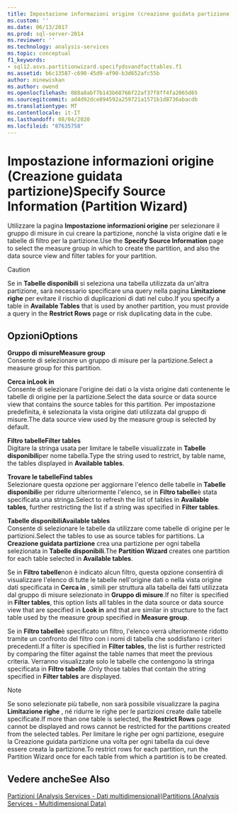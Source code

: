 ```yaml
---
title: Impostazione informazioni origine (creazione guidata partizione) | Microsoft Docs
ms.custom: ''
ms.date: 06/13/2017
ms.prod: sql-server-2014
ms.reviewer: ''
ms.technology: analysis-services
ms.topic: conceptual
f1_keywords:
- sql12.asvs.partitionwizard.specifydsvandfacttables.f1
ms.assetid: b6c13587-c690-45d9-af90-b3d652afc55b
author: minewiskan
ms.author: owend
ms.openlocfilehash: 088a8abf7b143b68766f22af37f8ff4fa2065d65
ms.sourcegitcommit: ad4d92dce894592a259721a1571b1d8736abacdb
ms.translationtype: MT
ms.contentlocale: it-IT
ms.lasthandoff: 08/04/2020
ms.locfileid: "87635758"
---
```

# <a name="specify-source-information-partition-wizard"></a><span data-ttu-id="59ae3-102">Impostazione informazioni origine (Creazione guidata partizione)</span><span class="sxs-lookup"><span data-stu-id="59ae3-102">Specify Source Information (Partition Wizard)</span></span>
  <span data-ttu-id="59ae3-103">Utilizzare la pagina **Impostazione informazioni origine** per selezionare il gruppo di misure in cui creare la partizione, nonché la vista origine dati e le tabelle di filtro per la partizione.</span><span class="sxs-lookup"><span data-stu-id="59ae3-103">Use the **Specify Source Information** page to select the measure group in which to create the partition, and also the data source view and filter tables for your partition.</span></span>  
  
> [!CAUTION]  
>  <span data-ttu-id="59ae3-104"> Se in **Tabelle disponibili** si seleziona una tabella utilizzata da un'altra partizione, sarà necessario specificare una query nella pagina **Limitazione righe** per evitare il rischio di duplicazioni di dati nel cubo.</span><span class="sxs-lookup"><span data-stu-id="59ae3-104">If you specify a table in **Available Tables** that is used by another partition, you must provide a query in the **Restrict Rows** page or risk duplicating data in the cube.</span></span>  
  
## <a name="options"></a><span data-ttu-id="59ae3-105">Opzioni</span><span class="sxs-lookup"><span data-stu-id="59ae3-105">Options</span></span>  
 <span data-ttu-id="59ae3-106">**Gruppo di misure**</span><span class="sxs-lookup"><span data-stu-id="59ae3-106">**Measure group**</span></span>  
 <span data-ttu-id="59ae3-107">Consente di selezionare un gruppo di misure per la partizione.</span><span class="sxs-lookup"><span data-stu-id="59ae3-107">Select a measure group for this partition.</span></span>  
  
 <span data-ttu-id="59ae3-108">**Cerca in**</span><span class="sxs-lookup"><span data-stu-id="59ae3-108">**Look in**</span></span>  
 <span data-ttu-id="59ae3-109">Consente di selezionare l'origine dei dati o la vista origine dati contenente le tabelle di origine per la partizione.</span><span class="sxs-lookup"><span data-stu-id="59ae3-109">Select the data source or data source view that contains the source tables for this partition.</span></span> <span data-ttu-id="59ae3-110">Per impostazione predefinita, è selezionata la vista origine dati utilizzata dal gruppo di misure.</span><span class="sxs-lookup"><span data-stu-id="59ae3-110">The data source view used by the measure group is selected by default.</span></span>  
  
 <span data-ttu-id="59ae3-111">**Filtro tabelle**</span><span class="sxs-lookup"><span data-stu-id="59ae3-111">**Filter tables**</span></span>  
 <span data-ttu-id="59ae3-112">Digitare la stringa usata per limitare le tabelle visualizzate in **Tabelle disponibili**per nome tabella.</span><span class="sxs-lookup"><span data-stu-id="59ae3-112">Type the string used to restrict, by table name, the tables displayed in **Available tables**.</span></span>  
  
 <span data-ttu-id="59ae3-113">**Trovare le tabelle**</span><span class="sxs-lookup"><span data-stu-id="59ae3-113">**Find tables**</span></span>  
 <span data-ttu-id="59ae3-114">Selezionare questa opzione per aggiornare l'elenco delle tabelle in **Tabelle disponibili**e per ridurre ulteriormente l'elenco, se in **Filtro tabelle**è stata specificata una stringa.</span><span class="sxs-lookup"><span data-stu-id="59ae3-114">Select to refresh the list of tables in **Available tables**, further restricting the list if a string was specified in **Filter tables**.</span></span>  
  
 <span data-ttu-id="59ae3-115">**Tabelle disponibili**</span><span class="sxs-lookup"><span data-stu-id="59ae3-115">**Available tables**</span></span>  
 <span data-ttu-id="59ae3-116">Consente di selezionare le tabelle da utilizzare come tabelle di origine per le partizioni.</span><span class="sxs-lookup"><span data-stu-id="59ae3-116">Select the tables to use as source tables for partitions.</span></span> <span data-ttu-id="59ae3-117">La **Creazione guidata partizione** crea una partizione per ogni tabella selezionata in **Tabelle disponibili**.</span><span class="sxs-lookup"><span data-stu-id="59ae3-117">The **Partition Wizard** creates one partition for each table selected in **Available tables**.</span></span>  
  
 <span data-ttu-id="59ae3-118">Se in **Filtro tabelle**non è indicato alcun filtro, questa opzione consentirà di visualizzare l'elenco di tutte le tabelle nell'origine dati o nella vista origine dati specificata in **Cerca in** , simili per struttura alla tabella dei fatti utilizzata dal gruppo di misure selezionato in **Gruppo di misure**.</span><span class="sxs-lookup"><span data-stu-id="59ae3-118">If no filter is specified in **Filter tables**, this option lists all tables in the data source or data source view that are specified in **Look in** and that are similar in structure to the fact table used by the measure group specified in **Measure group**.</span></span>  
  
 <span data-ttu-id="59ae3-119">Se in **Filtro tabelle**è specificato un filtro, l'elenco verrà ulteriormente ridotto tramite un confronto del filtro con i nomi di tabella che soddisfano i criteri precedenti.</span><span class="sxs-lookup"><span data-stu-id="59ae3-119">If a filter is specified in **Filter tables**, the list is further restricted by comparing the filter against the table names that meet the previous criteria.</span></span> <span data-ttu-id="59ae3-120">Verranno visualizzate solo le tabelle che contengono la stringa specificata in **Filtro tabelle** .</span><span class="sxs-lookup"><span data-stu-id="59ae3-120">Only those tables that contain the string specified in **Filter tables** are displayed.</span></span>  
  
> [!NOTE]  
>  <span data-ttu-id="59ae3-121">Se sono selezionate più tabelle, non sarà possibile visualizzare la pagina **Limitazione righe** , né ridurre le righe per le partizioni create dalle tabelle specificate.</span><span class="sxs-lookup"><span data-stu-id="59ae3-121">If more than one table is selected, the **Restrict Rows** page cannot be displayed and rows cannot be restricted for the partitions created from the selected tables.</span></span> <span data-ttu-id="59ae3-122">Per limitare le righe per ogni partizione, eseguire la Creazione guidata partizione una volta per ogni tabella da cui deve essere creata la partizione.</span><span class="sxs-lookup"><span data-stu-id="59ae3-122">To restrict rows for each partition, run the Partition Wizard once for each table from which a partition is to be created.</span></span>  
  
## <a name="see-also"></a><span data-ttu-id="59ae3-123">Vedere anche</span><span class="sxs-lookup"><span data-stu-id="59ae3-123">See Also</span></span>  
 [<span data-ttu-id="59ae3-124">Partizioni &#40;Analysis Services - Dati multidimensionali&#41;</span><span class="sxs-lookup"><span data-stu-id="59ae3-124">Partitions &#40;Analysis Services - Multidimensional Data&#41;</span></span>](multidimensional-models-olap-logical-cube-objects/partitions-analysis-services-multidimensional-data.md)  
  
  
